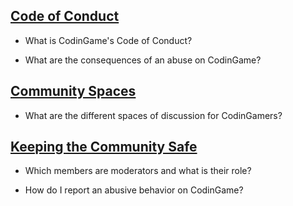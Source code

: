 ## [Code of Conduct](/pages/community/coc.md)

- What is CodinGame's Code of Conduct?

- What are the consequences of an abuse on CodinGame?

## [Community Spaces](/pages/community/chat.md)

- What are the different spaces of discussion for CodinGamers?

## [Keeping the Community Safe](/pages/community/moderation.md) 

- Which members are moderators and what is their role?

- How do I report an abusive behavior on CodinGame?